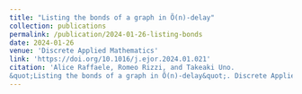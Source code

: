 ```yaml
---
title: "Listing the bonds of a graph in Õ(n)-delay"
collection: publications
permalink: /publication/2024-01-26-listing-bonds
date: 2024-01-26
venue: 'Discrete Applied Mathematics'
link: 'https://doi.org/10.1016/j.ejor.2024.01.021'
citation: 'Alice Raffaele, Romeo Rizzi, and Takeaki Uno.
&quot;Listing the bonds of a graph in Õ(n)-delay&quot;. Discrete Applied Mathematics, 2024, vol. 348, 105-121.'
---
```

